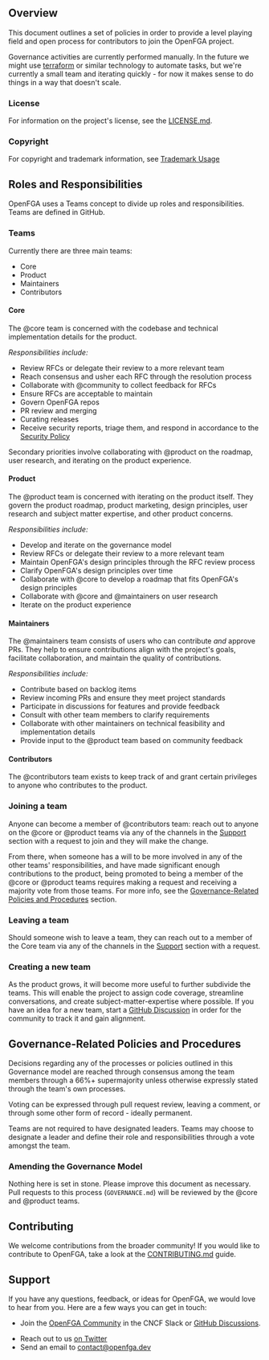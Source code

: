 ## Overview

This document outlines a set of policies in order to provide a level playing field and open process for contributors to join the OpenFGA project.

Governance activities are currently performed manually. In the future we might use [terraform](https://www.terraform.io/) or similar technology to automate tasks, but we're currently a small team and iterating quickly - for now it makes sense to do things in a way that doesn't scale.

### License

For information on the project's license, see the [LICENSE.md](https://github.com/openfga/openfga/blob/main/LICENSE).

### Copyright

For copyright and trademark information, see [Trademark Usage](https://www.linuxfoundation.org/legal/trademark-usage)

## Roles and Responsibilities

OpenFGA uses a Teams concept to divide up roles and responsibilities. Teams are defined in GitHub.

### Teams
Currently there are three main teams:

* Core
* Product
* Maintainers
* Contributors

#### Core

The @core team is concerned with the codebase and technical implementation details for the product. 

*Responsibilities include:*
- Review RFCs or delegate their review to a more relevant team
- Reach consensus and usher each RFC through the resolution process
- Collaborate with @community to collect feedback for RFCs
- Ensure RFCs are acceptable to maintain
- Govern OpenFGA repos
- PR review and merging
- Curating releases
- Receive security reports, triage them, and respond in accordance to the [Security Policy](https://github.com/openfga/community/security/policy)

Secondary priorities involve collaborating with @product on the roadmap, user research, and iterating on the product experience.

#### Product

The @product team is concerned with iterating on the product itself. They govern the product roadmap, product marketing, design principles, user research and subject matter expertise, and other product concerns.

*Responsibilities include:*
- Develop and iterate on the governance model
- Review RFCs or delegate their review to a more relevant team
- Maintain OpenFGA's design principles through the RFC review process
- Clarify OpenFGA's design principles over time
- Collaborate with @core to develop a roadmap that fits OpenFGA's design principles
- Collaborate with @core and @maintainers on user research
- Iterate on the product experience

#### Maintainers

The @maintainers team consists of users who can contribute _and_ approve PRs. They help to ensure contributions align with the project's goals, facilitate collaboration, and maintain the quality of contributions.

*Responsibilities include:*
- Contribute based on backlog items
- Review incoming PRs and ensure they meet project standards
- Participate in discussions for features and provide feedback
- Consult with other team members to clarify requirements
- Collaborate with other maintainers on technical feasibility and implementation details
- Provide input to the @product team based on community feedback

#### Contributors

The @contributors team exists to keep track of and grant certain privileges to anyone who contributes to the product.

### Joining a team

Anyone can become a member of @contributors team: reach out to anyone on the @core or @product teams via any of the channels in the [Support](#support) section with a request to join and they will make the change.

From there, when someone has a will to be more involved in any of the other teams' responsibilities, and have made significant enough contributions to the product, being promoted to being a member of the @core or @product teams requires making a request and receiving a majority vote from those teams. For more info, see the [Governance-Related Policies and Procedures](#governance-related-policies-and-procedures) section.

### Leaving a team

Should someone wish to leave a team, they can reach out to a member of the Core team via any of the channels in the [Support](#support) section with a request.

### Creating a new team

As the product grows, it will become more useful to further subdivide the teams. This will enable the project to assign code coverage, streamline conversations, and create subject-matter-expertise where possible. If you have an idea for a new team, start a [GitHub Discussion](https://github.com/orgs/openfga/discussions) in order for the community to track it and gain alignment.

## Governance-Related Policies and Procedures

Decisions regarding any of the processes or policies outlined in this Governance model are reached through consensus among the team members through a 66%+ supermajority unless otherwise expressly stated through the team's own processes.

Voting can be expressed through pull request review, leaving a comment, or through some other form of record - ideally permanent.

Teams are not required to have designated leaders. Teams may choose to designate a leader and define their role and responsibilities through a vote amongst the team.

### Amending the Governance Model

Nothing here is set in stone. Please improve this document as necessary. Pull requests to this process (`GOVERNANCE.md`) will be reviewed by the @core and @product teams.

## Contributing

We welcome contributions from the broader community! If you would like to contribute to OpenFGA, take a look at the [CONTRIBUTING.md](https://github.com/openfga/.github/blob/main/CONTRIBUTING.md) guide.

## Support

If you have any questions, feedback, or ideas for OpenFGA, we would love to hear from you. Here are a few ways you can get in touch:

* Join the [OpenFGA Community](https://openfga.dev/community) in the CNCF Slack or [GitHub Discussions](https://github.com/orgs/openfga/discussions).
- Reach out to us [on Twitter](https://twitter.com/OpenFGA)
- Send an email to [contact@openfga.dev](mailto:contact@openfga.dev)
